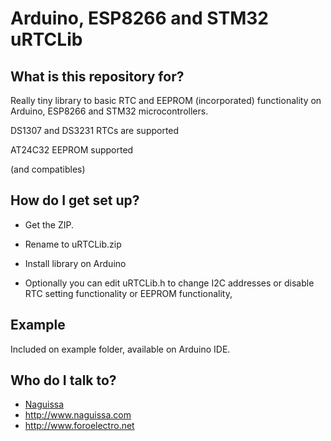 # Arduino, ESP8266 and STM32 uRTCLib

## What is this repository for? ##

Really tiny library to basic RTC and EEPROM (incorporated) functionality on Arduino, ESP8266 and STM32 microcontrollers.

DS1307 and DS3231 RTCs are supported

AT24C32 EEPROM supported


(and compatibles)


## How do I get set up? ##

 * Get the ZIP.
 * Rename to uRTCLib.zip
 * Install library on Arduino

 * Optionally you can edit uRTCLib.h to change I2C addresses or disable RTC setting functionality or EEPROM functionality,


## Example ##

Included on example folder, available on Arduino IDE.



## Who do I talk to? ##

 * [Naguissa](https://github.com/Naguissa)
 * http://www.naguissa.com
 * http://www.foroelectro.net
